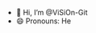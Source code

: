 - 👋 Hi, I’m @ViSiOn-Git
- 😄 Pronouns: He


<!---
ViSiOn-Git/ViSiOn-Git is a ✨ special ✨ repository because its `README.md` (this file) appears on your GitHub profile.
You can click the Preview link to take a look at your changes.
--->
